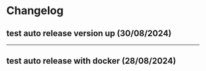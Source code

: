 # Changelog

## test auto release version up (30/08/2024)

---

## test auto release with docker (28/08/2024)
